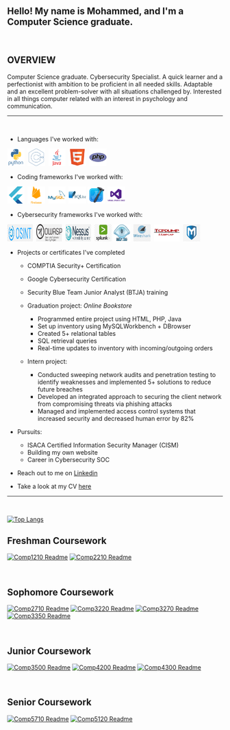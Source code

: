 ## Hello! My name is Mohammed, and I'm a Computer Science graduate.

<br>

## OVERVIEW
Computer Science graduate. Cybersecurity Specialist. A quick learner and a perfectionist with ambition to be proficient in all needed skills. Adaptable and an excellent problem-solver with all situations challenged by. Interested in all things computer related with an interest in psychology and communication.

---
<br>

- Languages I've worked with:
<div>
    <img src="https://github.com/devicons/devicon/blob/master/icons/python/python-original-wordmark.svg" title="Python" alt="py" width="40" height="40"/>&nbsp;
    <img src="https://github.com/devicons/devicon/blob/master/icons/cplusplus/cplusplus-line.svg"  title="Cplusplus" alt="C++" width="40" height="40"/>&nbsp;
    <img src="https://github.com/devicons/devicon/blob/master/icons/java/java-original-wordmark.svg" title="Java" alt="Java" width="40" height="40"/>&nbsp; 
    <img src="https://github.com/devicons/devicon/blob/master/icons/html5/html5-original.svg" title="HTML5" alt="HTML" width="40" height="40"/>&nbsp;
    <img src="https://github.com/devicons/devicon/blob/master/icons/php/php-original.svg" title="PHP" alt="PHP" width="40" height="40"/>&nbsp;
</div>


- Coding frameworks I've worked with:
<div>
    <img src="https://github.com/devicons/devicon/blob/master/icons/flutter/flutter-original.svg" title="Flutter" alt="Flutter" width="40" height="40"/>&nbsp;
    <img src="https://github.com/devicons/devicon/blob/master/icons/firebase/firebase-plain-wordmark.svg" title="Firebase" alt="Firebase" width="40" height="40"/>&nbsp;
    <img src="https://github.com/devicons/devicon/blob/master/icons/mysql/mysql-original-wordmark.svg" title="MySQL" alt="MySQL" width="40" height="40"/>&nbsp;
    <img src="https://github.com/devicons/devicon/blob/master/icons/sqlite/sqlite-original-wordmark.svg" title="SQLite" **alt="Sqlite" width="40" height="40"/>
    <img src="https://github.com/devicons/devicon/blob/master/icons/xcode/xcode-original.svg" title="Xcode"  alt="Xcode" width="40" height="40"/>&nbsp;
    <img src="https://github.com/devicons/devicon/blob/master/icons/visualstudio/visualstudio-plain-wordmark.svg" title="VisualStudio"  alt="VStudio" width="40" height="40"/>&nbsp;
</div>


- Cybersecurity frameworks I've worked with:
<div>
    <img src="https://github.com/MSalaam/MSalaam/blob/main/assets/OSINT-logo.png" title="OSINT" alt="OSINT" width="60" height="40"/>&nbsp;
    <img src="https://github.com/MSalaam/MSalaam/blob/main/assets/OWASP-logo.png" title="OWASP" alt="OWASP" width="60" height="40"/>&nbsp;
    <img src="https://github.com/MSalaam/MSalaam/blob/main/assets/nessus-logo.png" title="Nesus" alt="nessus" width="60" height="40"/>&nbsp;
    <img src="https://github.com/MSalaam/MSalaam/blob/main/assets/splunk-logo.png" title="splunk" **alt="splunk" width="40" height="40"/>
    <img src="https://github.com/MSalaam/MSalaam/blob/main/assets/nmap-logo.png" title="nmap"  alt="nmap" width="40" height="40"/>&nbsp;
    <img src="https://github.com/MSalaam/MSalaam/blob/main/assets/wireshark-logo.png" title="wireshark"  alt="wireshark" width="40" height="40"/>&nbsp;
    <img src="https://github.com/MSalaam/MSalaam/blob/main/assets/tcpdump-logo.png" title="tcpdump"  alt="tcpdump" width="60" height="40"/>&nbsp;
    <img src="https://github.com/MSalaam/MSalaam/blob/main/assets/metasploit-logo.jpeg" title="metasploit"  alt="metasploit" width="40" height="40"/>&nbsp;
</div>


- Projects or certificates I've completed
    - COMPTIA Security+ Certification
    - Google Cybersecurity Certification
    - Security Blue Team Junior Analyst (BTJA) training

    - Graduation project:
         *Online Bookstore*
        * Programmed entire project using HTML, PHP, Java
        * Set up inventory using MySQLWorkbench + DBrowser
        * Created 5+ relational tables
        * SQL retrieval queries
        * Real-time updates to inventory with incoming/outgoing orders
    - Intern project:
        * Conducted sweeping network audits and penetration testing to identify weaknesses and implemented 5+ solutions to reduce future breaches
        * Developed an integrated approach to securing the client network from compromising threats via phishing attacks
        * Managed and implemented access control systems that increased security and decreased human error by 82%


- Pursuits:
    - ISACA Certified Information Security Manager (CISM)
    - Building my own website 
    - Career in Cybersecurity SOC
    
    

- Reach out to me on [Linkedin](https://www.linkedin.com/in/mohammed-salaam-16b670245/)
- Take a look at my CV [here](https://github.com/MSalaam/MSalaam/blob/main/assets/Mohammed%20Salaam%20CV.pdf)


---
<br>

[![Top Langs](https://github-readme-stats.vercel.app/api/top-langs/?username=MSalaam&layout=compact&theme=vision-friendly-dark)](https://github.com/anuraghazra/github-readme-stats)


## Freshman Coursework

[![Comp1210 Readme](https://github-readme-stats.vercel.app/api/pin/?username=MSalaam&repo=Comp1210&theme=transparent)](https://github.com/MSalaam/COMP1210)
[![Comp2210 Readme](https://github-readme-stats.vercel.app/api/pin/?username=MSalaam&repo=Comp2210&theme=transparent)](https://github.com/MSalaam/COMP2210)


<br>

## Sophomore Coursework

[![Comp2710 Readme](https://github-readme-stats.vercel.app/api/pin/?username=MSalaam&repo=Comp2710&theme=transparent)](https://github.com/MSalaam/COMP2710)
[![Comp3220 Readme](https://github-readme-stats.vercel.app/api/pin/?username=MSalaam&repo=Comp3220&theme=transparent)](https://github.com/MSalaam/COMP3220)
[![Comp3270 Readme](https://github-readme-stats.vercel.app/api/pin/?username=MSalaam&repo=Comp3270&theme=transparent)](https://github.com/MSalaam/COMP3270)
[![Comp3350 Readme](https://github-readme-stats.vercel.app/api/pin/?username=MSalaam&repo=Comp3350&theme=transparent)](https://github.com/MSalaam/COMP3350)


<br>

## Junior Coursework

[![Comp3500 Readme](https://github-readme-stats.vercel.app/api/pin/?username=MSalaam&repo=Comp3500&theme=transparent)](https://github.com/MSalaam/COMP3500)
[![Comp4200 Readme](https://github-readme-stats.vercel.app/api/pin/?username=MSalaam&repo=Comp4200&theme=transparent)](https://github.com/MSalaam/COMP4200)
[![Comp4300 Readme](https://github-readme-stats.vercel.app/api/pin/?username=MSalaam&repo=Comp4300&theme=transparent)](https://github.com/MSalaam/COMP4300)


<br>

## Senior Coursework

[![Comp5710 Readme](https://github-readme-stats.vercel.app/api/pin/?username=MSalaam&repo=Comp5710&theme=transparent)](https://github.com/MSalaam/COMP5710)
[![Comp5120 Readme](https://github-readme-stats.vercel.app/api/pin/?username=MSalaam&repo=Comp5120&theme=transparent)](https://github.com/MSalaam/COMP5120)